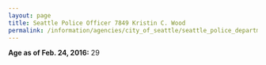 ```yaml
---
layout: page
title: Seattle Police Officer 7849 Kristin C. Wood
permalink: /information/agencies/city_of_seattle/seattle_police_department/copbook/7849/
---
```


**Age as of Feb. 24, 2016:** 29
